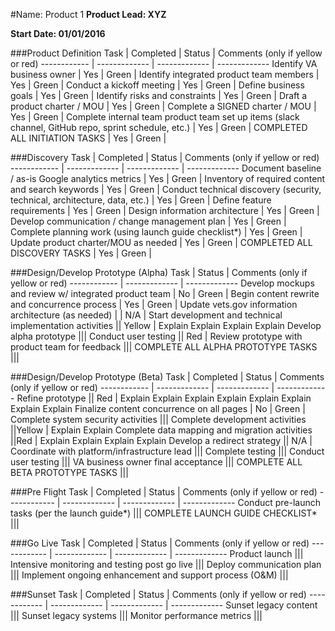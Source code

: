 #Name: Product 1
**Product Lead: XYZ**

**Start Date: 01/01/2016**

###Product Definition
Task | Completed | Status | Comments (only if yellow or red)
------------ | ------------- | ------------- | -------------
Identify VA business owner | Yes | Green | 
Identify integrated product team members | Yes | Green | 
Conduct a kickoff meeting | Yes | Green | 
Define business goals | Yes | Green | 
Identify risks and constraints | Yes | Green | 
Draft a product charter / MOU  | Yes | Green | 
Complete a SIGNED charter / MOU | Yes | Green | 
Complete internal team product team set up items (slack channel, GitHub repo, sprint schedule, etc.)  | Yes | Green | 
COMPLETED ALL INITIATION TASKS | Yes | Green | 


###Discovery
Task | Completed | Status | Comments (only if yellow or red)
------------ | ------------- | ------------- | -------------
Document baseline / as-is Google analytics metrics  | Yes | Green | 
Inventory of required content and search keywords | Yes | Green | 
Conduct technical discovery (security, technical, architecture, data, etc.) | Yes | Green | 
Define feature requirements | Yes | Green | 
Design information architecture | Yes | Green | 
Develop communication / change management plan | Yes | Green | 
Complete planning work (using launch guide checklist*) | Yes | Green | 
Update product charter/MOU as needed | Yes | Green | 
COMPLETED ALL DISCOVERY TASKS | Yes | Green | 


###Design/Develop Prototype (Alpha)
Task | Status | Comments (only if yellow or red)
------------ | ------------- | -------------
Develop mockups and review w/ integrated product team | No | Green | 
Begin content rewrite and concurrence process | Yes | Green | 
Update vets.gov information architecture (as needed) | | N/A | 
Start development and technical implementation activities || Yellow | Explain Explain Explain Explain 
Develop alpha prototype ||| 
Conduct user testing || Red | 
Review prototype with product team for feedback ||| 
COMPLETE ALL ALPHA PROTOTYPE TASKS ||| 

###Design/Develop Prototype (Beta)
Task | Completed | Status | Comments (only if yellow or red)
------------ | ------------- | ------------- | -------------
Refine prototype  || Red | Explain Explain Explain Explain Explain Explain Explain Explain 
Finalize content concurrence on all pages | No | Green | 
Complete system security activities ||| 
Complete development activities ||Yellow | Explain Explain 
Complete data mapping and migration activities ||Red | Explain Explain Explain Explain 
Develop a redirect strategy  || N/A | 
Coordinate with platform/infrastructure lead ||| 
Complete testing  ||| 
Conduct user testing ||| 
VA business owner final acceptance ||| 
COMPLETE ALL BETA PROTOTYPE TASKS ||| 

###Pre Flight
Task | Completed | Status | Comments (only if yellow or red)
------------ | ------------- | ------------- | -------------
Conduct pre-launch tasks (per the launch guide*) ||| 
COMPLETE LAUNCH GUIDE CHECKLIST* ||| 

###Go Live
Task | Completed | Status | Comments (only if yellow or red)
------------ | ------------- | ------------- | -------------
Product launch ||| 
Intensive monitoring and testing post go live  ||| 
Deploy communication plan ||| 
Implement ongoing enhancement and support process (O&M) ||| 

###Sunset
Task | Completed | Status | Comments (only if yellow or red)
------------ | ------------- | ------------- | -------------
Sunset legacy content ||| 
Sunset legacy systems ||| 
Monitor performance metrics ||| 
